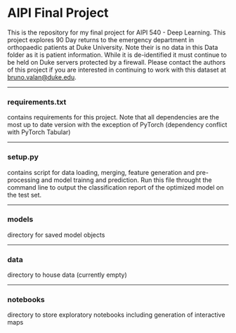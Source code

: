 # AIPI Final Project
This is the repository for my final project for AIPI 540 - Deep Learning. This project explores 90 Day returns to the emergency department in orthopaedic patients at Duke University. Note their is no data in this Data folder as it is patient information. While it is de-identified it must continue to be held on Duke servers protected by a firewall. Please contact the authors of this project if you are interested in continuing to work with this dataset at bruno.valan@duke.edu. 
***

### requirements.txt 
contains requirements for this project. Note that all dependencies are the most up to date version with the exception of PyTorch (dependency conflict with PyTorch Tabular)
***

### setup.py 
contains script for data loading, merging, feature generation and pre-processing and model trainng and prediction. Run this file throught the command line to output the classification report of the optimized model on the test set. 
*** 

### models 
directory for saved model objects
***

### data 
directory to house data (currently empty)
***

### notebooks 
directory to store exploratory notebooks including generation of interactive maps
